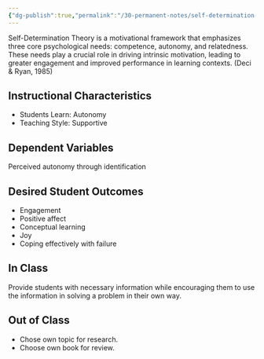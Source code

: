 ```yaml
---
{"dg-publish":true,"permalink":"/30-permanent-notes/self-determination-theory/","title":"Self-Determination Theory","tags":["🪴"],"noteIcon":"","created":"2024.08.30 17:33","updated":"2024.09.09 16:17"}
---
```



Self-Determination Theory is a motivational framework that emphasizes three core psychological needs: competence, autonomy, and relatedness. These needs play a crucial role in driving intrinsic motivation, leading to greater engagement and improved performance in learning contexts. (Deci & Ryan, 1985)

## Instructional Characteristics

-   Students Learn: Autonomy
-   Teaching Style: Supportive

## Dependent Variables

Perceived autonomy through identification

## Desired Student Outcomes

-   Engagement
-   Positive affect
-   Conceptual learning
-   Joy
-   Coping effectively with failure

## In Class

Provide students with necessary information while encouraging them to use the information in solving a problem in their own way.

## Out of Class

-   Chose own topic for research.
-   Choose own book for review.
